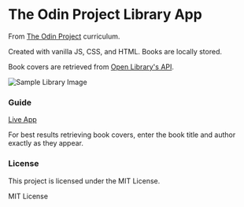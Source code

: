 # The Odin Project Library App

From [The Odin Project](https://www.theodinproject.com/) curriculum.

Created with vanilla JS, CSS, and HTML. Books are locally stored.

Book covers are retrieved from [Open Library's API](https://openlibrary.org/developers/api).

![Sample Library Image](https://i.imgur.com/71awCzL.png)

### Guide
[Live App](https://antwuandixon.github.io/top_library/)

For best results retrieving book covers, enter the book title and author exactly as they appear.

### License
This project is licensed under the MIT License.

MIT License
